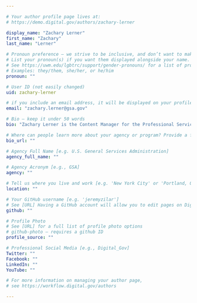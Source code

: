 ```yaml
---

# Your author profile page lives at:
# https://demo.digital.gov/authors/zachary-lerner

display_name: "Zachary Lerner"
first_name: "Zachary"
last_name: "Lerner"

# Pronoun preference — we strive to be inclusive, and don’t want to make assumptions on a person’s first name (be it a gender-neutral name, or is one more common in languages other than English). Learn more http://www.MyPronouns.org
# List your pronoun(s) if you want them displayed alongside your name. Leave it blank and we'll use just your name.
# See https://uwm.edu/lgbtrc/support/gender-pronouns/ for a list of pronouns
# Examples: they/them, she/her, or he/him
pronoun: ""

# User ID (not easily changed)
uid: zachary-lerner

# if you include an email address, it will be displayed on your profile page
email: "zachary.lerner@gsa.gov"

# Bio — keep it under 50 words
bio: "Zachary Lerner is the Content Manager for the Professional Services Hallway on the Acquisition Gateway and has been in that role since August 2014. Zachary joined U.S. General Services Administration’s Federal Acquisition Service in July 2009, and has previously worked as a project manager with an emphasis on sustainability and mobility projects within GSA’s Northeast and Caribbean in New York City. He is still involved with national sustainability initiatives in his new role in GSA’s Northwest/Arctic Region."

# Where can people learn more about your agency or program? Provide a full URL [e.g. 'https://www.example.gov/']
bio_url: ""

# Agency Full Name [e.g. U.S. General Services Administration]
agency_full_name: ""

# Agency Acronym [e.g., GSA]
agency: ""

# Tell us where you live and work [e.g. 'New York City' or 'Portland, OR']
location: ""

# Your GitHub username [e.g. 'jeremyzilar']
# See [URL] Having a GitHub account will allow you to edit pages on DigitalGov. The image used in your GitHub account can also be used to populate your digital.gov profile photo.
github: ""

# Profile Photo
# See [URL] for a full list of profile photo options
# github-photo — requires a github ID
profile_source: ""

# Professional Social Media [e.g., Digital_Gov]
Twitter: ""
Facebook: ""
LinkedIn: ""
YouTube: ""

# For more information on managing your author page,
# see https://workflow.digital.gov/authors

---
```

